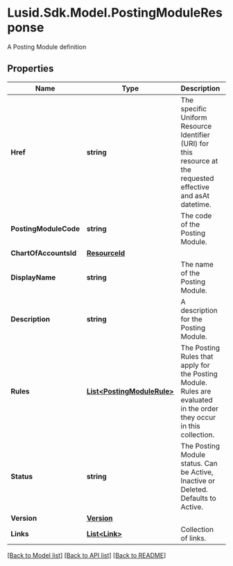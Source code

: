 # Lusid.Sdk.Model.PostingModuleResponse
A Posting Module definition

## Properties

Name | Type | Description | Notes
------------ | ------------- | ------------- | -------------
**Href** | **string** | The specific Uniform Resource Identifier (URI) for this resource at the requested effective and asAt datetime. | [optional] 
**PostingModuleCode** | **string** | The code of the Posting Module. | 
**ChartOfAccountsId** | [**ResourceId**](ResourceId.md) |  | 
**DisplayName** | **string** | The name of the Posting Module. | 
**Description** | **string** | A description for the Posting Module. | [optional] 
**Rules** | [**List&lt;PostingModuleRule&gt;**](PostingModuleRule.md) | The Posting Rules that apply for the Posting Module. Rules are evaluated in the order they occur in this collection. | [optional] 
**Status** | **string** | The Posting Module status. Can be Active, Inactive or Deleted. Defaults to Active. | 
**Version** | [**Version**](Version.md) |  | [optional] 
**Links** | [**List&lt;Link&gt;**](Link.md) | Collection of links. | [optional] 

[[Back to Model list]](../README.md#documentation-for-models) [[Back to API list]](../README.md#documentation-for-api-endpoints) [[Back to README]](../README.md)

